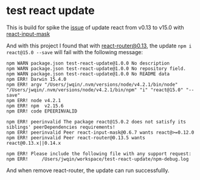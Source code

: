 # test react update

This is build for spike the [issue](https://github.com/sanniassin/react-input-mask/issues/39) of update react from v0.13 to v15.0 with [react-input-mask](https://github.com/sanniassin/react-input-mask)

And with this project I found that with react-router@0.13, the update `npm i react@15.0 --save` will fail with the following message:

```
npm WARN package.json test-react-update@1.0.0 No description
npm WARN package.json test-react-update@1.0.0 No repository field.
npm WARN package.json test-react-update@1.0.0 No README data
npm ERR! Darwin 15.4.0
npm ERR! argv "/Users/jwqin/.nvm/versions/node/v4.2.1/bin/node" "/Users/jwqin/.nvm/versions/node/v4.2.1/bin/npm" "i" "react@15.0" "--save"
npm ERR! node v4.2.1
npm ERR! npm  v2.15.6
npm ERR! code EPEERINVALID

npm ERR! peerinvalid The package react@15.0.2 does not satisfy its siblings' peerDependencies requirements!
npm ERR! peerinvalid Peer react-input-mask@0.6.7 wants react@>=0.12.0
npm ERR! peerinvalid Peer react-router@0.13.5 wants react@0.13.x||0.14.x

npm ERR! Please include the following file with any support request:
npm ERR!     /Users/jwqin/workspace/test-react-update/npm-debug.log
```

And when remove react-router, the update can run successfullly.
